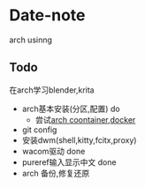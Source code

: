 # Date-note
arch usinng

## Todo 
在arch学习blender,krita  
- arch基本安装(分区,配置) do
    - 尝试[arch coontainer](./docker.md),[docker](./docker.md)
- git config 
- 安装dwm(shell,kitty,fcitx,proxy)
- wacom驱动 done  
- pureref输入显示中文 done 
- arch 备份,修复还原
